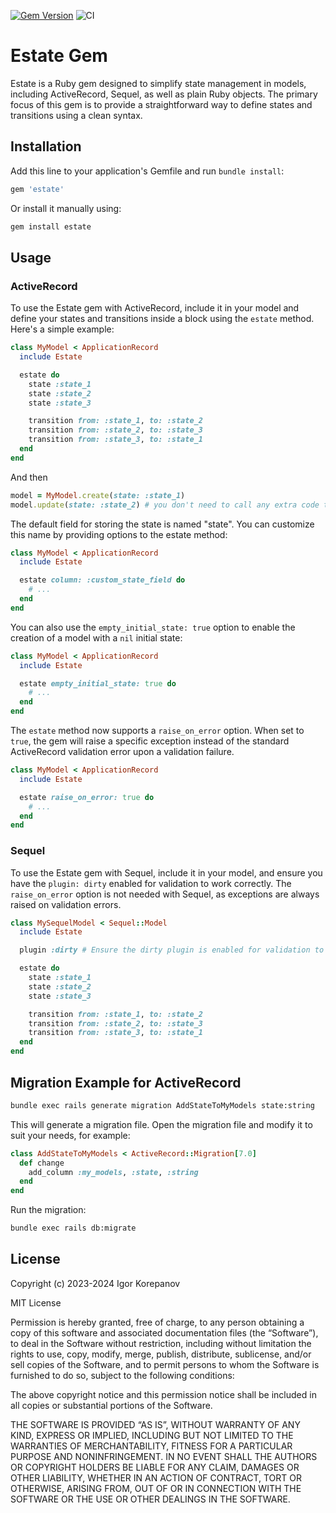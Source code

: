 [![Gem Version](https://badge.fury.io/rb/estate.svg)](https://badge.fury.io/rb/estate)
![CI](https://github.com/igorkorepanov/estate/actions/workflows/main.yml/badge.svg)

# Estate Gem

Estate is a Ruby gem designed to simplify state management in models, including ActiveRecord, Sequel, as well as plain Ruby objects. The primary focus of this gem is to provide a straightforward way to define states and transitions using a clean syntax.

## Installation

Add this line to your application's Gemfile and run `bundle install`:

```ruby
gem 'estate'
```

Or install it manually using:

```bash
gem install estate
```

## Usage
### ActiveRecord
To use the Estate gem with ActiveRecord, include it in your model and define your states and transitions inside a block using the `estate` method. Here's a simple example:

```ruby
class MyModel < ApplicationRecord
  include Estate

  estate do
    state :state_1
    state :state_2
    state :state_3

    transition from: :state_1, to: :state_2
    transition from: :state_2, to: :state_3
    transition from: :state_3, to: :state_1
  end
end
```

And then

```ruby
model = MyModel.create(state: :state_1)
model.update(state: :state_2) # you don't need to call any extra code to change the state; treat it like a normal field
```

The default field for storing the state is named "state". You can customize this name by providing options to the estate method:

```ruby
class MyModel < ApplicationRecord
  include Estate

  estate column: :custom_state_field do
    # ...
  end
end
```

You can also use the `empty_initial_state: true` option to enable the creation of a model with a `nil` initial state:

```ruby
class MyModel < ApplicationRecord
  include Estate

  estate empty_initial_state: true do
    # ...
  end
end
```

The `estate` method now supports a `raise_on_error` option. When set to `true`, the gem will raise a specific exception instead of the standard ActiveRecord validation error upon a validation failure.

```ruby
class MyModel < ApplicationRecord
  include Estate

  estate raise_on_error: true do
    # ...
  end
end
```

### Sequel
To use the Estate gem with Sequel, include it in your model, and ensure you have the `plugin: dirty` enabled for validation to work correctly. The `raise_on_error` option is not needed with Sequel, as exceptions are always raised on validation errors.

```ruby
class MySequelModel < Sequel::Model
  include Estate

  plugin :dirty # Ensure the dirty plugin is enabled for validation to work

  estate do
    state :state_1
    state :state_2
    state :state_3

    transition from: :state_1, to: :state_2
    transition from: :state_2, to: :state_3
    transition from: :state_3, to: :state_1
  end
end
```

## Migration Example for ActiveRecord

```bash
bundle exec rails generate migration AddStateToMyModels state:string
```

This will generate a migration file. Open the migration file and modify it to suit your needs, for example:

```ruby
class AddStateToMyModels < ActiveRecord::Migration[7.0]
  def change
    add_column :my_models, :state, :string
  end
end
```

Run the migration:

```bash
bundle exec rails db:migrate
```

## License

Copyright (c) 2023-2024 Igor Korepanov

MIT License

Permission is hereby granted, free of charge, to any person obtaining a copy of this software and associated documentation files (the “Software”), to deal in the Software without restriction, including without limitation the rights to use, copy, modify, merge, publish, distribute, sublicense, and/or sell copies of the Software, and to permit persons to whom the Software is furnished to do so, subject to the following conditions:

The above copyright notice and this permission notice shall be included in all copies or substantial portions of the Software.

THE SOFTWARE IS PROVIDED “AS IS”, WITHOUT WARRANTY OF ANY KIND, EXPRESS OR IMPLIED, INCLUDING BUT NOT LIMITED TO THE WARRANTIES OF MERCHANTABILITY, FITNESS FOR A PARTICULAR PURPOSE AND NONINFRINGEMENT. IN NO EVENT SHALL THE AUTHORS OR COPYRIGHT HOLDERS BE LIABLE FOR ANY CLAIM, DAMAGES OR OTHER LIABILITY, WHETHER IN AN ACTION OF CONTRACT, TORT OR OTHERWISE, ARISING FROM, OUT OF OR IN CONNECTION WITH THE SOFTWARE OR THE USE OR OTHER DEALINGS IN THE SOFTWARE.